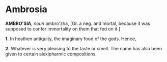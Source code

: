 # Ambrosia

**AMBRO'SIA**, _noun_ ambro'zha, \[Gr. a neg. and mortal, because it was supposed to confer immortality on them that fed on it.\]

**1.** In heathen antiquity, the imaginary food of the gods. Hence,

**2.** Whatever is very pleasing to the taste or smell. The name has also been given to certain alexipharmic compositions.